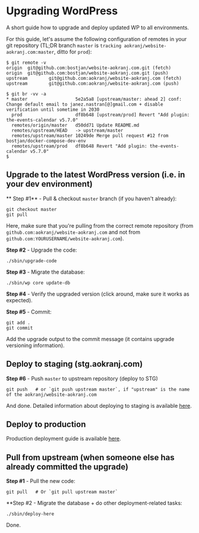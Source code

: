 # Upgrading WordPress

A short guide how to upgrade and deploy updated WP to all environments.

For this guide, let's assume the following configuration of remotes in your git repository (TL;DR branch `master` is `tracking aokranj/website-aokranj.com:master`, ditto for `prod`):
```
$ git remote -v
origin  git@github.com:bostjan/website-aokranj.com.git (fetch)
origin  git@github.com:bostjan/website-aokranj.com.git (push)
upstream        git@github.com:aokranj/website-aokranj.com (fetch)
upstream        git@github.com:aokranj/website-aokranj.com (push)

$ git br -vv -a
* master                  5e2a5a8 [upstream/master: ahead 2] conf: Change default email to janez.nastran[@]gmail.com + disable verification until sometime in 2030
  prod                    df8b648 [upstream/prod] Revert "Add plugin: the-events-calendar v5.7.0"
  remotes/origin/master   d50dd71 Update README.md
  remotes/upstream/HEAD   -> upstream/master
  remotes/upstream/master 10249de Merge pull request #12 from bostjan/docker-compose-dev-env
  remotes/upstream/prod   df8b648 Revert "Add plugin: the-events-calendar v5.7.0"
$
```



## Upgrade to the latest WordPress version (i.e. in your dev environment)

** Step #1** - Pull & checkout `master` branch (if you haven't already):
```
git checkout master
git pull
```
Here, make sure that you're pulling from the correct remote repository
(from `github.com:aokranj/website-aokranj.com` and not from `github.com:YOURUSERNAME/website-aokranj.com`).

**Step #2** - Upgrade the code:
```
./sbin/upgrade-code
```

**Step #3** - Migrate the database:
```
./sbin/wp core update-db
```

**Step #4** - Verify the upgraded version (click around, make sure it works as expected).


**Step #5** - Commit:
```
git add .
git commit
```
Add the upgrade output to the commit message (it contains upgrade versioning information).



## Deploy to staging (stg.aokranj.com)

**Step #6** - Push `master` to upstream repository (deploy to STG)
```
git push   # or `git push upstream master`, if "upstream" is the name of the aokranj/website-aokranj.com
```

And done. Detailed information about deploying to staging is available [here](deploy-stg.md).



## Deploy to production

Production deployment guide is available [here](deploy-prod.md).



## Pull from upstream (when someone else has already committed the upgrade)

**Step #1** - Pull the new code:
```
git pull   # Or `git pull upstream master`
```

**Step #2 - Migrate the database + do other deployment-related tasks:
```
./sbin/deploy-here
```

Done.
